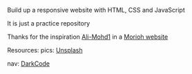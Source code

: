 Build up a responsive website with HTML, CSS and JavaScript

It is just a practice repository 

Thanks for the inspiration <a href="https://github.com/Ali-Mohd1">Ali-Mohd1</a> in a
<a href="https://morioh.com/p/94a32d20b8ac?f=5c21fb01c16e2556b555ab32&fbclid=IwAR0ehMguUeg4nYEQH43k07KnhYl1TD6uUwSHrBlQv_LTDYoY5phJgFspMFI">Morioh website</a>


Resources:
pics: 
<a href="https://unsplash.com">Unsplash</a>


nav: 
<a href="https://www.youtube.com/watch?v=9Irz0c-6UGw&ab_channel=DarkCode">DarkCode</a>
